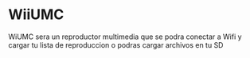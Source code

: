 # WiiUMC
WiUMC sera un reproductor multimedia que se podra conectar a Wifi y cargar tu lista de reproduccion o podras cargar archivos en tu SD
